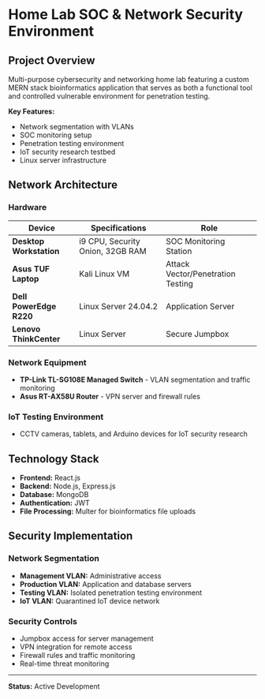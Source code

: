 # Home Lab SOC & Network Security Environment

## Project Overview

Multi-purpose cybersecurity and networking home lab featuring a custom MERN stack bioinformatics application that serves as both a functional tool and controlled vulnerable environment for penetration testing.

**Key Features:**
- Network segmentation with VLANs
- SOC monitoring setup
- Penetration testing environment
- IoT security research testbed
- Linux server infrastructure

## Network Architecture

### Hardware

| Device | Specifications | Role |
|--------|---------------|------|
| **Desktop Workstation** | i9 CPU, Security Onion, 32GB RAM | SOC Monitoring Station |
| **Asus TUF Laptop** | Kali Linux VM | Attack Vector/Penetration Testing |
| **Dell PowerEdge R220** | Linux Server 24.04.2 | Application Server |
| **Lenovo ThinkCenter** | Linux Server | Secure Jumpbox |

### Network Equipment

- **TP-Link TL-SG108E Managed Switch** - VLAN segmentation and traffic monitoring
- **Asus RT-AX58U Router** - VPN server and firewall rules

### IoT Testing Environment

- CCTV cameras, tablets, and Arduino devices for IoT security research

## Technology Stack

- **Frontend:** React.js
- **Backend:** Node.js, Express.js
- **Database:** MongoDB
- **Authentication:** JWT
- **File Processing:** Multer for bioinformatics file uploads

## Security Implementation

### Network Segmentation
- **Management VLAN:** Administrative access
- **Production VLAN:** Application and database servers
- **Testing VLAN:** Isolated penetration testing environment
- **IoT VLAN:** Quarantined IoT device network

### Security Controls
- Jumpbox access for server management
- VPN integration for remote access
- Firewall rules and traffic monitoring
- Real-time threat monitoring

---

**Status:** Active Development
